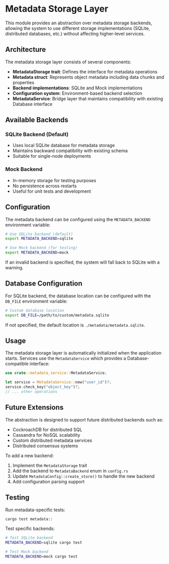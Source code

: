 # Metadata Storage Layer

This module provides an abstraction over metadata storage backends, allowing the system to use different storage implementations (SQLite, distributed databases, etc.) without affecting higher-level services.

## Architecture

The metadata storage layer consists of several components:

- **MetadataStorage trait**: Defines the interface for metadata operations
- **Metadata struct**: Represents object metadata including data chunks and properties
- **Backend implementations**: SQLite and Mock implementations
- **Configuration system**: Environment-based backend selection
- **MetadataService**: Bridge layer that maintains compatibility with existing Database interface

## Available Backends

### SQLite Backend (Default)
- Uses local SQLite database for metadata storage
- Maintains backward compatibility with existing schema
- Suitable for single-node deployments

### Mock Backend
- In-memory storage for testing purposes
- No persistence across restarts
- Useful for unit tests and development

## Configuration

The metadata backend can be configured using the `METADATA_BACKEND` environment variable:

```bash
# Use SQLite backend (default)
export METADATA_BACKEND=sqlite

# Use Mock backend (for testing)
export METADATA_BACKEND=mock
```

If an invalid backend is specified, the system will fall back to SQLite with a warning.

## Database Configuration

For SQLite backend, the database location can be configured with the `DB_FILE` environment variable:

```bash
# Custom database location
export DB_FILE=/path/to/custom/metadata.sqlite
```

If not specified, the default location is `./metadata/metadata.sqlite`.

## Usage

The metadata storage layer is automatically initialized when the application starts. Services use the `MetadataService` which provides a Database-compatible interface:

```rust
use crate::metadata_service::MetadataService;

let service = MetadataService::new("user_id")?;
service.check_key("object_key")?;
// ... other operations
```

## Future Extensions

The abstraction is designed to support future distributed backends such as:
- CockroachDB for distributed SQL
- Cassandra for NoSQL scalability
- Custom distributed metadata services
- Distributed consensus systems

To add a new backend:

1. Implement the `MetadataStorage` trait
2. Add the backend to `MetadataBackend` enum in `config.rs`
3. Update `MetadataConfig::create_store()` to handle the new backend
4. Add configuration parsing support

## Testing

Run metadata-specific tests:

```bash
cargo test metadata::
```

Test specific backends:

```bash
# Test SQLite backend
METADATA_BACKEND=sqlite cargo test

# Test Mock backend  
METADATA_BACKEND=mock cargo test
```